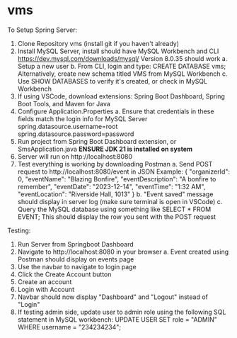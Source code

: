 # vms

To Setup Spring Server:

1. Clone Repository vms (install git if you haven't already)
2. Install MySQL Server, install should have MySQL Workbench and CLI
    https://dev.mysql.com/downloads/mysql/
    Version 8.0.35 should work
    a. Setup a new user
    b. From CLI, login and type: CREATE DATABASE vms;
        Alternatively, create new schema titled VMS from MySQL Workbench
    c. Use SHOW DATABASES to verify it's created, or check in MySQL Workbench
3. If using VSCode, download extensions: 
    Spring Boot Dashboard, Spring Boot Tools, and Maven for Java
4. Configure Application.Properties
    a. Ensure that credentials in these fields match the login info for MySQL Server
        spring.datasource.username=root
        spring.datasource.password=password
5. Run project from Spring Boot Dashboard extension, or SmsApplication.java **ENSURE JDK 21 is installed on system**
6. Server will run on http://localhost:8080
7. Test everything is working by downloading Postman
    a. Send POST request to http://localhost:8080/event in JSON
        Example:
        {
            "organizerId": 0,
            "eventName": "Blazing Bonfire",
            "eventDescription": "A bonfire to remember",
            "eventDate": "2023-12-14",
            "eventTime": "1:32 AM",
            "eventLocation": "Riverside Hall, 1013"
        }
    b. "Event saved" message should display in server log (make sure terminal is open in VSCode)
    c. Query the MySQL database using something like SELECT * FROM EVENT;
        This should display the row you sent with the POST request

Testing:

1. Run Server from Springboot Dashboard
2. Navigate to http://localhost:8080 in your browser
    a. Event created using Postman should display on events page
3. Use the navbar to navigate to login page
4. Click the Create Account button
5. Create an account 
6. Login with Account
7. Navbar should now display "Dashboard" and "Logout" instead of "Login"
8. If testing admin side, update user to admin role using the following SQL statement in MySQL workbench:
    UPDATE USER
    SET role = "ADMIN"
    WHERE username = "234234234";


